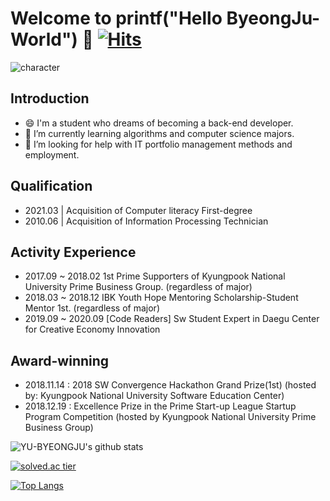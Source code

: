 # Welcome to printf("Hello ByeongJu-World") 👋  [![Hits](https://hits.seeyoufarm.com/api/count/incr/badge.svg?url=https%3A%2F%2Fgithub.com%2FYU-BYEONGJU&count_bg=%23E195EB&title_bg=%23FFF9F9&icon=&icon_color=%23686363&title=hits&edge_flat=false)](https://hits.seeyoufarm.com)

![character](https://github.com/YU-BYEONGJU/YU-BYEONGJU/blob/main/character.jpeg)


## Introduction 
- 😄 I'm a student who dreams of becoming a back-end developer.
- 🔭 I’m currently learning algorithms and computer science majors.
- 🌱 I’m looking for help with IT portfolio management methods and employment.

## Qualification
- 2021.03  | Acquisition of Computer literacy First-degree
- 2010.06  | Acquisition of Information Processing Technician

## Activity Experience
- 2017.09 ~ 2018.02 1st Prime Supporters of Kyungpook National University Prime Business Group. (regardless of major)
- 2018.03 ~ 2018.12 IBK Youth Hope Mentoring Scholarship-Student Mentor 1st. (regardless of major)
- 2019.09 ~ 2020.09 [Code Readers] Sw Student Expert in Daegu Center for Creative Economy Innovation 


## Award-winning
- 2018.11.14 : 2018 SW Convergence Hackathon Grand Prize(1st) (hosted by: Kyungpook National University Software Education Center)
- 2018.12.19 : Excellence Prize in the Prime Start-up League Startup Program Competition (hosted by Kyungpook National University Prime Business Group)

![YU-BYEONGJU's github stats](https://github-readme-stats.vercel.app/api?username=YU-BYEONGJU&show_icons=true)


[![solved.ac tier](http://mazassumnida.wtf/api/generate_badge?boj=qudwn8712)](https://solved.ac/qudwn8712)


[![Top Langs](https://github-readme-stats.vercel.app/api/top-langs/?username=YU-BYEONGJU)](https://github.com/anuraghazra/github-readme-stats)
